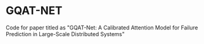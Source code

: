 # GQAT-NET
Code for paper titled as "GQAT-Net: A Calibrated Attention Model for Failure Prediction in Large-Scale Distributed Systems"
